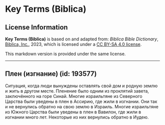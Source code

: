 # Key Terms (Biblica)

## License Information

**Key Terms (Biblica)** is based on and adapted from: _Biblica Bible Dictionary_, [Biblica, Inc.](https://www.biblica.com/), 2023, which is licensed under a [CC BY-SA 4.0 license](https://creativecommons.org/licenses/by-sa/4.0/legalcode.en).

This markdown version is provided under the same license.



--------------------------------

## Плен (изгнание) (id: 193577)

Ситуация, когда люди вынуждены оставлять свой дом и родную землю и жить в другом месте. Пленение было одним из проклятий завета, заключённого на горе Синай. Многие израильтяне из Северного Царства были уведены в плен в Ассирию, где жили в изгнании. Они так и не вернулись обратно на свою землю в Израиль. Многие израильтяне из Южного Царства были уведены в плен в Вавилон, где жили в изгнании много лет. Некоторые из них вернулись обратно в Иудею.


